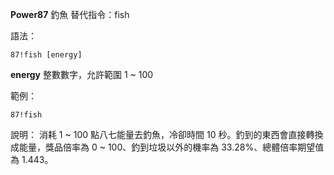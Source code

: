 **Power87** 釣魚
替代指令：fish

語法：
```
87!fish [energy]
```
__energy__ 整數數字，允許範圍 1 ~ 100

範例：
```
87!fish
```
說明：
消耗 1 ~ 100 點八七能量去釣魚，冷卻時間 10 秒。釣到的東西會直接轉換成能量，獎品倍率為 0 ~ 100、釣到垃圾以外的機率為 33.28%、總體倍率期望值為 1.443。
